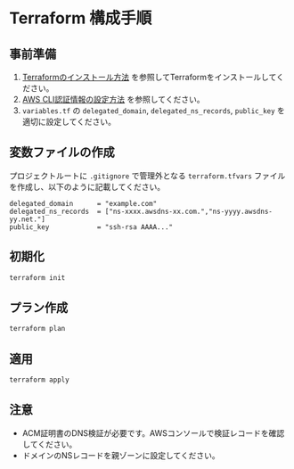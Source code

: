 # Terraform 構成手順

## 事前準備

1. [Terraformのインストール方法](./terraform-install.md) を参照してTerraformをインストールしてください。
2. [AWS CLI認証情報の設定方法](./aws-credentials.md) を参照してください。
3. `variables.tf` の `delegated_domain`, `delegated_ns_records`, `public_key` を適切に設定してください。

## 変数ファイルの作成

プロジェクトルートに `.gitignore` で管理外となる `terraform.tfvars` ファイルを作成し、以下のように記載してください。

```hcl
delegated_domain      = "example.com"
delegated_ns_records  = ["ns-xxxx.awsdns-xx.com.","ns-yyyy.awsdns-yy.net."]
public_key            = "ssh-rsa AAAA..."
```

## 初期化

```sh
terraform init
```

## プラン作成

```sh
terraform plan
```

## 適用

```sh
terraform apply
```

## 注意

- ACM証明書のDNS検証が必要です。AWSコンソールで検証レコードを確認してください。
- ドメインのNSレコードを親ゾーンに設定してください。